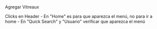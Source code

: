 Agregar Vitreaux

Clicks en Header
	- En "Home" es para que aparezca el menú, no para ir a home
	- En "Quick Search" y "Usuario" verificar que aparezca el menú